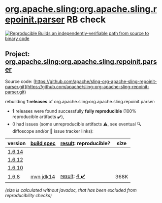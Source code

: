 [org.apache.sling:org.apache.sling.repoinit.parser](https://search.maven.org/artifact/org.apache.sling/org.apache.sling.repoinit.parser/) RB check
=======

[![Reproducible Builds](https://reproducible-builds.org/images/logos/rb.svg) an independently-verifiable path from source to binary code](https://reproducible-builds.org/)

## Project: [org.apache.sling:org.apache.sling.repoinit.parser](https://search.maven.org/artifact/org.apache.sling/org.apache.sling.repoinit.parser/)

Source code: [https://github.com/apache/sling-org-apache-sling-repoinit-parser.git](https://github.com/apache/sling-org-apache-sling-repoinit-parser.git)

rebuilding **1 releases** of org.apache.sling:org.apache.sling.repoinit.parser:
- **1** releases were found successfully **fully reproducible** (100% reproducible artifacts :heavy_check_mark:),
- 0 had issues (some unreproducible artifacts :warning:, see eventual :mag: diffoscope and/or :memo: issue tracker links):

| version | [build spec](/BUILDSPEC.md) | [result](https://reproducible-builds.org/docs/jvm/): reproducible? | size |
| -- | --------- | ------ | -- |
| [1.6.14](https://search.maven.org/artifact/org.apache.sling/org.apache.sling.repoinit.parser/1.6.14/pom) | | | |
| [1.6.12](https://search.maven.org/artifact/org.apache.sling/org.apache.sling.repoinit.parser/1.6.12/pom) | | | |
| [1.6.10](https://search.maven.org/artifact/org.apache.sling/org.apache.sling.repoinit.parser/1.6.10/pom) | | | |
| [1.6.8](https://search.maven.org/artifact/org.apache.sling/org.apache.sling.repoinit.parser/1.6.8/pom) | [mvn jdk14](org.apache.sling.repoinit.parser-1.6.8.buildspec) | [result](org.apache.sling.repoinit.parser-1.6.8.buildinfo): [4 :heavy_check_mark: ](org.apache.sling.repoinit.parser-1.6.8.buildcompare) | 368K |

<i>(size is calculated without javadoc, that has been excluded from reproducibility checks)</i>
